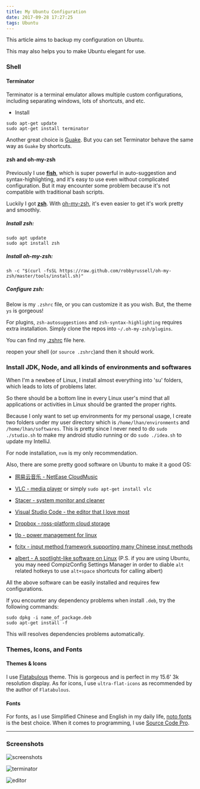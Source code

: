 ```yaml
---
title: My Ubuntu Configuration
date: 2017-09-28 17:27:25
tags: Ubuntu
---
```


This article aims to backup my configuration on Ubuntu.

This may also helps you to make Ubuntu elegant for use.

### Shell

#### Terminator

Terminator is a terminal emulator allows multiple custom configurations, including separating windows, lots of shortcuts, and etc.

* Install

```shell
sudo apt-get update
sudo apt-get install terminator
```

Another great choice is [Guake](https://github.com/Guake/guake). But you can set Terminator behave the same way as `Guake` by shortcuts.

#### zsh and oh-my-zsh

Previously I use [__fish__](https://fishshell.com/), which is super powerful in auto-suggestion and syntax-highlighting, and it's easy to use even without complicated configuration. But it may encounter some problem because it's not compatible with traditional bash scripts.

Luckily I got [__zsh__](http://www.zsh.org/). With [oh-my-zsh](http://ohmyz.sh/), it's even easier to get it's work pretty and smoothly.

##### Install zsh:

```shell
sudo apt update
sudo apt install zsh
```

##### Install oh-my-zsh:

```shell
sh -c "$(curl -fsSL https://raw.github.com/robbyrussell/oh-my-zsh/master/tools/install.sh)"
```

##### Configure zsh:

Below is my `.zshrc` file, or you can customize it as you wish. But, the theme `ys` is gorgeous!

For plugins, `zsh-autosuggestions` and `zsh-syntax-highlighting` requires extra installation. Simply clone the repos into `~/.oh-my-zsh/plugins`.

You can find my [.zshrc](https://github.com/HenryHK/ubuntu-configs-backup/blob/master/.zshrc.backup) file here.

reopen your shell (or `source .zshrc`)and then it should work.

### Install JDK, Node, and all kinds of environments and softwares

When I'm a newbee of Linux, I install almost everything into 'su' folders, which leads to lots of problems later.

So there should be a bottom line in every Linux user's mind that all applications or activities in Linux should be granted the proper rights.

Because I only want to set up environments for my personal usage, I create two folders under my user directory which is `/home/lhan/environments` and `/home/lhan/softwares`. This is pretty since I never need to do `sudo ./studio.sh` to make my android studio running or do `sudo ./idea.sh` to update my IntelliJ.

For node installation, `nvm` is my only recommendation.

Also, there are some pretty good software on Ubuntu to make it a good OS:

* [网易云音乐 - NetEase CloudMusic](https://music.163.com/#/download)

* [VLC - media player](https://www.videolan.org/) or simply `sudo apt-get install vlc`

* [Stacer - system monitor and cleaner](https://github.com/oguzhaninan/Stacer)

* [Visual Studio Code - the editor that I love most](https://code.visualstudio.com/)

* [Dropbox - ross-platform cloud storage](https://www.dropbox.com/install-linux)

* [tlp - power management for linux](http://linrunner.de/en/tlp/tlp.html)

* [fcitx - input method framework supporting many Chinese input methods](https://fcitx-im.org/wiki/Special:MyLanguage/Fcitx)

* [albert - A spotlight-like software on Linux](https://github.com/albertlauncher/albert) (P.S. if you are using Ubuntu, you may need CompizConfig Settings Manager in order to diable `alt` related hotkeys to use `alt+space` shortcuts for calling albert)

All the above software can be easily installed and requires few configurations.

If you encounter any dependency problems when install `.deb`, try the following commands:

```shell
sudo dpkg -i name_of_package.deb
sudo apt-get install -f
```

This will resolves dependencies problems automatically.

### Themes, Icons, and Fonts

#### Themes & Icons

I use [Flatabulous](https://github.com/anmoljagetia/Flatabulous) theme. This is gorgeous and is perfect in my 15.6' 3k resolution display. As for icons, I use `ultra-flat-icons` as recommended by the author of `Flatabulous`.

#### Fonts

For fonts, as I use Simplified Chinese and English in my daily life, [noto fonts](https://www.google.com/get/noto/) is the best choice. When it comes to programming, I use [Source Code Pro](https://github.com/adobe-fonts/source-code-pro).

---

### Screenshots

![screenshots](/img/screens/screenshot.png)

![terminator](/img/screens/terminator-screenshot.png)

![editor](/img/screens/editor-screenshot.png)